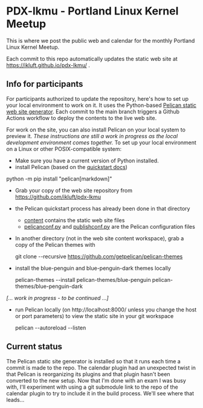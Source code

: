 # PDX-lkmu - Portland Linux Kernel Meetup
This is where we post the public web and calendar for the monthly Portland Linux Kernel Meetup.

Each commit to this repo automatically updates the static web site at https://ikluft.github.io/pdx-lkmu/ .

## Info for participants
For participants authorized to update the repository, here's how to set up your local environment to work on it. It uses the Python-based [Pelican static web site generator](https://docs.getpelican.com/en/latest/). Each commit to the main branch triggers a Github Actions workflow to deploy the contents to the live web site.

For work on the site, you can also install Pelican on your local system to preview it. _These instructions are still a work in progress as the local development environment comes together._ To set up your local environment on a Linux or other POSIX-compatible system:

* Make sure you have a current version of Python installed.
* install Pelican (based on the [quickstart docs](https://docs.getpelican.com/en/latest/quickstart.html))

 python -m pip install "pelican[markdown]"

* Grab your copy of the web site repository from https://github.com/ikluft/pdx-lkmu
* the Pelican quickstart process has already been done in that directory
  * [content](content) contains the static web site files
  * [pelicanconf.py](pelicanconf.py) and [publishconf.py](publishconf.py) are the Pelican configuration files
* In another directory (not in the web site content workspace), grab a copy of the Pelican themes with

   git clone --recursive https://github.com/getpelican/pelican-themes

* install the blue-penguin and blue-penguin-dark themes locally

   pelican-themes --install pelican-themes/blue-penguin pelican-themes/blue-penguin-dark

*[... work in progress - to be continued ...]*

* run Pelican locally (on http://localhost:8000/ unless you change the host or port parameters) to view the static site in your git workspace

    pelican --autoreload --listen

## Current status
The Pelican static site generator is installed so that it runs each time a commit is made to the repo. The calendar plugin had an unexpected twist in that Pelican is reorganizing its plugins and that plugin hasn't been converted to the new setup. Now that I'm done with an exam I was busy with, I'll experiment with using a git submodule link to the repo of the calendar plugin to try to include it in the build process. We'll see where that leads...
